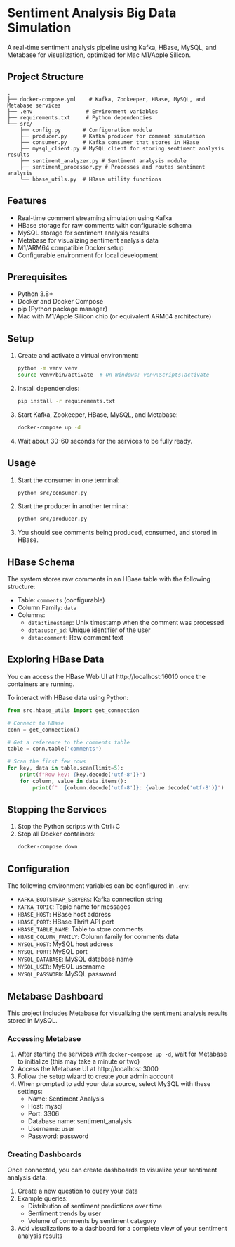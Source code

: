 # Sentiment Analysis Big Data Simulation

A real-time sentiment analysis pipeline using Kafka, HBase, MySQL, and Metabase for visualization, optimized for Mac M1/Apple Silicon.

## Project Structure
```
.
├── docker-compose.yml    # Kafka, Zookeeper, HBase, MySQL, and Metabase services
├── .env                 # Environment variables
├── requirements.txt     # Python dependencies
└── src/
    ├── config.py       # Configuration module
    ├── producer.py     # Kafka producer for comment simulation
    ├── consumer.py     # Kafka consumer that stores in HBase
    ├── mysql_client.py # MySQL client for storing sentiment analysis results
    ├── sentiment_analyzer.py # Sentiment analysis module
    ├── sentiment_processor.py # Processes and routes sentiment analysis
    └── hbase_utils.py  # HBase utility functions
```

## Features

- Real-time comment streaming simulation using Kafka
- HBase storage for raw comments with configurable schema
- MySQL storage for sentiment analysis results
- Metabase for visualizing sentiment analysis data
- M1/ARM64 compatible Docker setup
- Configurable environment for local development

## Prerequisites

- Python 3.8+
- Docker and Docker Compose
- pip (Python package manager)
- Mac with M1/Apple Silicon chip (or equivalent ARM64 architecture)

## Setup

1. Create and activate a virtual environment:
   ```bash
   python -m venv venv
   source venv/bin/activate  # On Windows: venv\Scripts\activate
   ```

2. Install dependencies:
   ```bash
   pip install -r requirements.txt
   ```

3. Start Kafka, Zookeeper, HBase, MySQL, and Metabase:
   ```bash
   docker-compose up -d
   ```

4. Wait about 30-60 seconds for the services to be fully ready.

## Usage

1. Start the consumer in one terminal:
   ```bash
   python src/consumer.py
   ```

2. Start the producer in another terminal:
   ```bash
   python src/producer.py
   ```

3. You should see comments being produced, consumed, and stored in HBase.

## HBase Schema

The system stores raw comments in an HBase table with the following structure:

- Table: `comments` (configurable)
- Column Family: `data`
- Columns:
  - `data:timestamp`: Unix timestamp when the comment was processed
  - `data:user_id`: Unique identifier of the user
  - `data:comment`: Raw comment text

## Exploring HBase Data

You can access the HBase Web UI at http://localhost:16010 once the containers are running.

To interact with HBase data using Python:

```python
from src.hbase_utils import get_connection

# Connect to HBase
conn = get_connection()

# Get a reference to the comments table
table = conn.table('comments')

# Scan the first few rows
for key, data in table.scan(limit=5):
    print(f"Row key: {key.decode('utf-8')}")
    for column, value in data.items():
        print(f"  {column.decode('utf-8')}: {value.decode('utf-8')}")
```

## Stopping the Services

1. Stop the Python scripts with Ctrl+C
2. Stop all Docker containers:
   ```bash
   docker-compose down
   ```

## Configuration

The following environment variables can be configured in `.env`:
- `KAFKA_BOOTSTRAP_SERVERS`: Kafka connection string
- `KAFKA_TOPIC`: Topic name for messages
- `HBASE_HOST`: HBase host address
- `HBASE_PORT`: HBase Thrift API port
- `HBASE_TABLE_NAME`: Table to store comments
- `HBASE_COLUMN_FAMILY`: Column family for comments data
- `MYSQL_HOST`: MySQL host address
- `MYSQL_PORT`: MySQL port
- `MYSQL_DATABASE`: MySQL database name
- `MYSQL_USER`: MySQL username
- `MYSQL_PASSWORD`: MySQL password

## Metabase Dashboard

This project includes Metabase for visualizing the sentiment analysis results stored in MySQL.

### Accessing Metabase

1. After starting the services with `docker-compose up -d`, wait for Metabase to initialize (this may take a minute or two)
2. Access the Metabase UI at http://localhost:3000
3. Follow the setup wizard to create your admin account
4. When prompted to add your data source, select MySQL with these settings:
   - Name: Sentiment Analysis
   - Host: mysql
   - Port: 3306
   - Database name: sentiment_analysis
   - Username: user
   - Password: password

### Creating Dashboards

Once connected, you can create dashboards to visualize your sentiment analysis data:

1. Create a new question to query your data
2. Example queries:
   - Distribution of sentiment predictions over time
   - Sentiment trends by user
   - Volume of comments by sentiment category
3. Add visualizations to a dashboard for a complete view of your sentiment analysis results